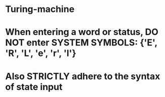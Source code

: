 # Turing-machine
# When entering a word or status, DO NOT enter SYSTEM SYMBOLS: {'E', 'R', 'L', 'e', 'r', 'l'}
# Also STRICTLY adhere to the syntax of state input
